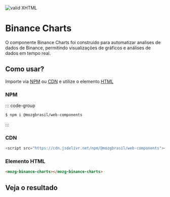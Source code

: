 [checkmark]: https://raw.githubusercontent.com/mozgbrasil/mozgbrasil.github.io/refs/heads/main/docs/logo-mini.png 'MOZG'

![valid XHTML][checkmark]

# Binance Charts

O componente Binance Charts foi construido para automatizar analises de dados de Binance, permitindo visualizações de gráficos e análises de dados em tempo real.

<!-- ::: tip
🍀
::: -->

## **Como usar?**

Importe via [NPM](https://www.npmjs.com/package/@mozgbrasil/web-components) ou [CDN](https://en.wikipedia.org/wiki/JSDelivr) e utilize o elemento [HTML](https://pt.wikipedia.org/wiki/HTML)

### **NPM**

::: code-group

```sh [npm]
$ npm i @mozgbrasil/web-components
```

:::

### CDN

```js
<script src="https://cdn.jsdelivr.net/npm/@mozgbrasil/web-components"></script>
```

### Elemento HTML

```html
<mozg-binance-charts></mozg-binance-charts>
```

## **Veja o resultado**

<mozg-binance-charts></mozg-binance-charts>
